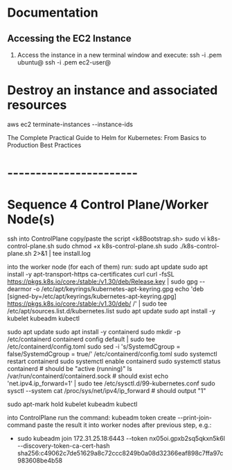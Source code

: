 # Documentation

## Accessing the EC2 Instance
1. Access the instance in a new terminal window and execute:
ssh -i <filename>.pem ubuntu@<ip-address>
ssh -i <filename>.pem ec2-user@<ip-address>


# Destroy an instance and associated resources
aws ec2 terminate-instances --instance-ids <instance id>

The Complete Practical Guide to Helm for Kubernetes: From Basics to Production Best Practices


# -----------------------
# Sequence 4 Control Plane/Worker Node(s)

ssh into ControlPlane
copy/paste the script <k8Bootstrap.sh>
sudo vi k8s-control-plane.sh
sudo chmod +x k8s-control-plane.sh
sudo ./k8s-control-plane.sh 2>&1 | tee install.log

into the worker node (for each of them) run:
sudo apt update
sudo apt install -y apt-transport-https ca-certificates curl
curl -fsSL https://pkgs.k8s.io/core:/stable:/v1.30/deb/Release.key | sudo gpg --dearmor -o /etc/apt/keyrings/kubernetes-apt-keyring.gpg
echo 'deb [signed-by=/etc/apt/keyrings/kubernetes-apt-keyring.gpg] https://pkgs.k8s.io/core:/stable:/v1.30/deb/ /' | sudo tee /etc/apt/sources.list.d/kubernetes.list
sudo apt update
sudo apt install -y kubelet kubeadm kubectl

sudo apt update
sudo apt install -y containerd
sudo mkdir -p /etc/containerd
containerd config default | sudo tee /etc/containerd/config.toml
sudo sed -i 's/SystemdCgroup = false/SystemdCgroup = true/' /etc/containerd/config.toml
sudo systemctl restart containerd
sudo systemctl enable containerd
sudo systemctl status containerd  # should be "active (running)"
ls /var/run/containerd/containerd.sock  # should exist
echo 'net.ipv4.ip_forward=1' | sudo tee /etc/sysctl.d/99-kubernetes.conf
sudo sysctl --system
cat /proc/sys/net/ipv4/ip_forward  # should output "1"


sudo apt-mark hold kubelet kubeadm kubectl


into ControlPlane run the command: kubeadm token create --print-join-command
paste the result it into worker nodes after previous step, e.g.: 
+ sudo kubeadm join 172.31.25.18:6443 --token nx05oi.gpxb2sq5qkxn5k6l --discovery-token-ca-cert-hash sha256:c49062c7de51629a8c72ccc8249b0a08d32366eaf898c7ffa97c983608be4b58

